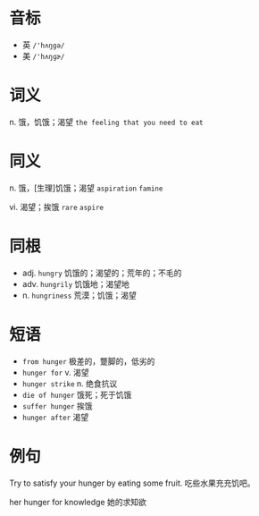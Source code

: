 # 音标

- 英 `/'hʌŋgə/`
- 美 `/'hʌŋɡɚ/`

# 词义

n. 饿，饥饿；渴望
`the feeling that you need to eat`

# 同义

n. 饿，[生理]饥饿；渴望
`aspiration` `famine`

vi. 渴望；挨饿
`rare` `aspire`

# 同根

- adj. `hungry` 饥饿的；渴望的；荒年的；不毛的
- adv. `hungrily` 饥饿地；渴望地
- n. `hungriness` 荒漠；饥饿；渴望

# 短语

- `from hunger` 极差的，蹩脚的，低劣的
- `hunger for` v. 渴望
- `hunger strike` n. 绝食抗议
- `die of hunger` 饿死；死于饥饿
- `suffer hunger` 挨饿
- `hunger after` 渴望

# 例句

Try to satisfy your hunger by eating some fruit.
吃些水果充充饥吧。

her hunger for knowledge
她的求知欲


